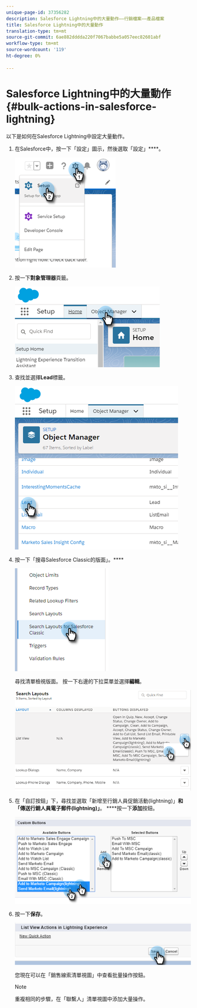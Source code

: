 ```yaml
---
unique-page-id: 37356282
description: Salesforce Lightning中的大量動作——行銷檔案——產品檔案
title: Salesforce Lightning中的大量動作
translation-type: tm+mt
source-git-commit: 6ae882dddda220f7067babbe5a057eec82601abf
workflow-type: tm+mt
source-wordcount: '119'
ht-degree: 0%

---
```



# Salesforce Lightning中的大量動作{#bulk-actions-in-salesforce-lightning}

以下是如何在Salesforce Lightning中設定大量動作。

1. 在Salesforce中，按一下「設定」圖示，然後選取「設定」****。

   ![](assets/one.png)

1. 按一下&#x200B;**對象管理器**&#x200B;頁籤。

   ![](assets/two.png)

1. 查找並選擇&#x200B;**Lead**&#x200B;標籤。

   ![](assets/three-2.png)

1. 按一下「搜尋Salesforce Classic的版面」。****

   ![](assets/four-1.png)

   尋找清單檢視版面。 按一下右邊的下拉菜單並選擇&#x200B;**編輯**。

   ![](assets/five.png)

1. 在「自訂按鈕」下，尋找並選取「新增至行銷人員促銷活動(lightning)」**和「傳送行銷人員電子郵件(lightning)」**。 ****&#x200B;按一下&#x200B;**添加**&#x200B;按鈕。

   ![](assets/six.png)

1. 按一下&#x200B;**保存**。

   ![](assets/seven.png)

   您現在可以在「銷售線索清單視圖」中查看批量操作按鈕。

   >[!NOTE]
   >
   >重複相同的步驟，在「聯繫人」清單視圖中添加大量操作。
